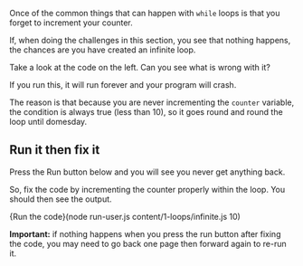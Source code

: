 Once of the common things that can happen with `while` loops is that you forget to increment your counter.

If, when doing the challenges in this section, you see that nothing happens, the chances are you have created an infinite loop.

Take a look at the code on the left. Can you see what is wrong with it?

If you run this, it will run forever and your program will crash.

The reason is that because you are never incrementing the `counter` variable, the condition is always true (less than 10), so it goes round and round the loop until domesday.

## Run it then fix it
Press the Run button below and you will see you never get anything back. 

So, fix the code by incrementing the counter properly within the loop. You should then see the output. 

{Run the code}(node run-user.js content/1-loops/infinite.js 10)

**Important:** if nothing happens when you press the run button after fixing the code, you may need to go back one page then forward again to re-run it.
